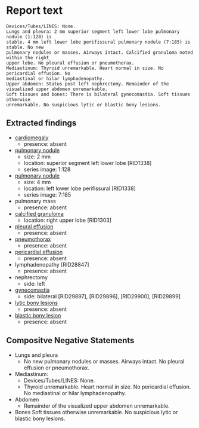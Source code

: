# Report text

```text
Devices/Tubes/LINES: None.
Lungs and pleura: 2 mm superior segment left lower lobe pulmonary nodule (1:128) is
stable. 4 mm left lower lobe perifissural pulmonary nodule (7:185) is stable. No new
pulmonary nodules or masses. Airways intact. Calcified granuloma noted within the right
upper lobe. No pleural effusion or pneumothorax.
Mediastinum: Thyroid unremarkable. Heart normal in size. No pericardial effusion. No
mediastinal or hilar lymphadenopathy.
Upper abdomen: Status post left nephrectomy. Remainder of the visualized upper abdomen unremarkable.
Soft tissues and bones: There is bilateral gynecomastia. Soft tissues otherwise
unremarkable. No suspicious lytic or blastic bony lesions.
```

## Extracted findings

- [cardiomegaly](../../definitions/upmedic/Cardiomegaly.cde.md)
  - presence: absent
- [pulmonary nodule](../../definitions/hood/pulmonary-nodule.md)
  - size: 2 mm
  - location: superior segment left lower lobe \[RID1338\]
  - series image: 1:128
- [pulmonary nodule](../../definitions/hood/pulmonary-nodule.md)
  - size: 4 mm
  - location: left lower lobe perifissural \[RID1338\]
  - series image: 7:185
- pulmonary mass
  - presence: absent
- [calcified granuloma](../../definitions/hood/calcified-granuloma.md)
  - location: right upper lobe \[RID1303\]
- [pleural effusion](../../definitions/hood/pleural-effusion.md)
  - presence: absent
- [pneumothorax](../../definitions/hood/pneumothorax.md)
  - presence: absent
- [pericardial effusion](../../definitions/hood/pericardial-effusion.md)
  - presence: absent
- lymphadenopathy \[RID28847\]
  - presence: absent
- nephrectomy
  - side: left
- [gynecomastia](../../definitions/hood/gynecomastia.md)
  - side: bilateral \[RID29897\], \[RID29896\], \[RID29900\], \[RID29899\]
- [lytic bony lesions](../../definitions/hood/lytic-lesion.md)
  - presence: absent
- [blastic bony lesion](../../definitions/hood/sclerotic-lesion.md)
  - presence: absent

## Compositve Negative Statements

- Lungs and pleura
  - No new pulmonary nodules or masses. Airways intact. No pleural effusion or pneumothorax.
- Mediastinum:
  - Devices/Tubes/LINES: None.
  - Thyroid unremarkable. Heart normal in size. No pericardial effusion. No
mediastinal or hilar lymphadenopathy.
- Abdomen
  - Remainder of the visualized upper abdomen unremarkable.
- Bones
Soft tissues otherwise unremarkable. No suspicious lytic or blastic bony lesions.
